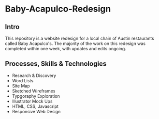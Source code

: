 # Baby-Acapulco-Redesign


## Intro

This repository is a website redesign for a local chain of Austin restaurants called Baby Acapulco's. The majority of the work on this redesign was completed within one week, with updates and edits ongoing.


## Processes, Skills & Technologies

* Research & Discovery
* Word Lists
* Site Map
* Sketched Wireframes 
* Typgoraphy Exploration
* Illustrator Mock Ups
* HTML, CSS, Javascript
* Responsive Web Design
